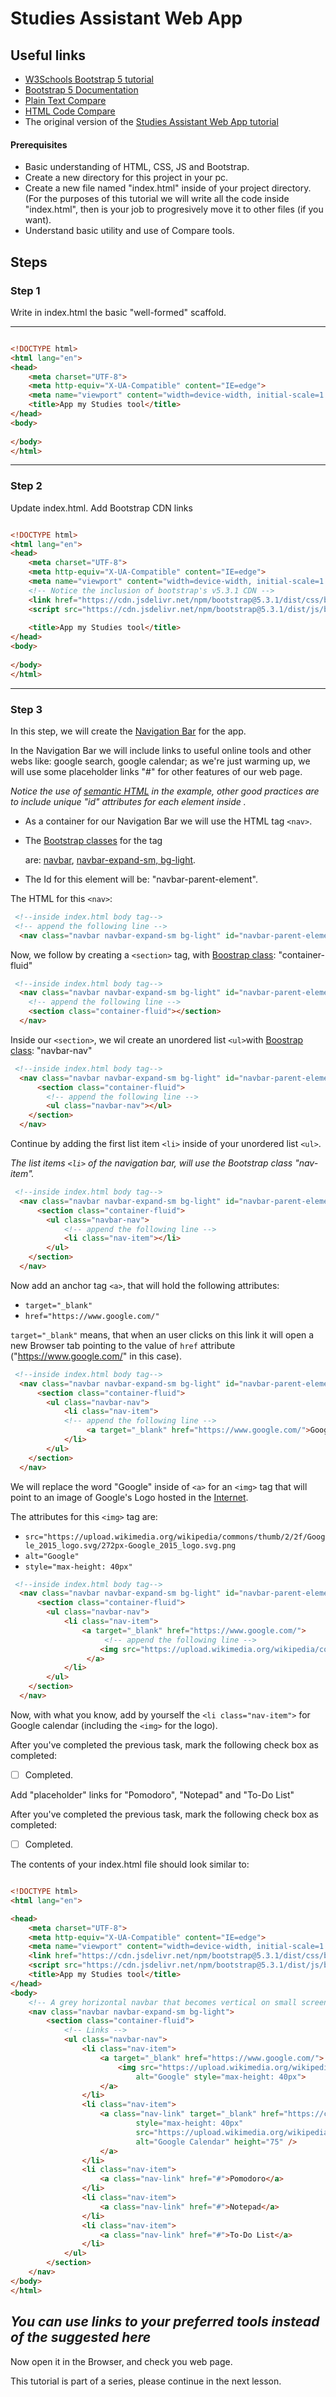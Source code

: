 # Studies Assistant Web App

## Useful links

- [W3Schools Bootstrap 5 tutorial](https://www.w3schools.com/bootstrap5/bootstrap_get_started.php)
- [Bootstrap 5 Documentation](https://getbootstrap.com/docs/5.0/getting-started/introduction/)
- [Plain Text Compare](https://text-compare.com)
- [HTML Code Compare](https://onlinetextcompare.com/html)
- The original version of the [Studies Assistant Web App tutorial](https://cristianromero1234.github.io/App_asistente_estudio/)

#### Prerequisites
- Basic understanding of HTML, CSS, JS and Bootstrap.
- Create a new directory for this project in your pc.
- Create a new file named "index.html" inside of your project directory. 
(For the purposes of this tutorial we will write all the code inside "index.html", then is your job to progresively move it to other files (if you want).
- Understand basic utility and use of Compare tools.

## Steps

### Step 1

Write in index.html the basic "well-formed" scaffold.

---

    
```html

<!DOCTYPE html>
<html lang="en">
<head>
    <meta charset="UTF-8">
    <meta http-equiv="X-UA-Compatible" content="IE=edge">
    <meta name="viewport" content="width=device-width, initial-scale=1.0">
    <title>App my Studies tool</title>
</head>
<body>
    
</body>
</html>


```

---

### Step 2

Update index.html. Add Bootstrap CDN links

```html

<!DOCTYPE html>
<html lang="en">
<head>
    <meta charset="UTF-8">
    <meta http-equiv="X-UA-Compatible" content="IE=edge">
    <meta name="viewport" content="width=device-width, initial-scale=1.0">
    <!-- Notice the inclusion of bootstrap's v5.3.1 CDN -->
    <link href="https://cdn.jsdelivr.net/npm/bootstrap@5.3.1/dist/css/bootstrap.min.css" rel="stylesheet">
    <script src="https://cdn.jsdelivr.net/npm/bootstrap@5.3.1/dist/js/bootstrap.bundle.min.js"></script>
    
    <title>App my Studies tool</title>
</head>
<body>
    
</body>
</html>

```
---

### Step 3

In this step, we will create the [Navigation Bar](https://en.wikipedia.org/wiki/Navigation_bar) for the app.

In the Navigation Bar we will include links to useful online tools and other webs like: google search, google calendar; as we're just warming up, we will use some placeholder links "#" for other features of our web page.

*Notice the use of [semantic HTML](https://www.semrush.com/blog/semantic-html5-guide/) in the example, other good practices are to include unique "id" attributes for each element inside <body>.*

- As a container for our Navigation Bar we will use the HTML tag `<nav>`. 

- The [Bootstrap classes](https://www.w3schools.com/bootstrap/bootstrap_ref_all_classes.asp) for the tag [<nav>](https://www.w3schools.com/tags/tag_nav.asp) are: [navbar](https://www.w3schools.com/bootstrap/bootstrap_navbar.asp), [navbar-expand-sm, bg-light](https://getbootstrap.com/docs/5.0/components/navbar/#how-it-works).

- The Id for this element will be: "navbar-parent-element".

The HTML for this `<nav>`:


```html
 <!--inside index.html body tag-->
 <!-- append the following line -->
  <nav class="navbar navbar-expand-sm bg-light" id="navbar-parent-element"></nav>

```
Now, we follow by creating a `<section>` tag, with [Boostrap class](https://www.w3schools.com/bootstrap/bootstrap_ref_all_classes.asp): "container-fluid"

```html
 <!--inside index.html body tag-->
  <nav class="navbar navbar-expand-sm bg-light" id="navbar-parent-element">
    <!-- append the following line -->
    <section class="container-fluid"></section>
  </nav>

```
Inside our `<section>`, we wil create an unordered list `<ul>`with [Boostrap class](https://www.w3schools.com/bootstrap/bootstrap_ref_all_classes.asp): "navbar-nav"

```html
 <!--inside index.html body tag-->
  <nav class="navbar navbar-expand-sm bg-light" id="navbar-parent-element">
      <section class="container-fluid">
        <!-- append the following line -->
        <ul class="navbar-nav"></ul>        
    </section>
  </nav>

```
Continue by adding the first list item `<li>` inside of your unordered list `<ul>`. 

*The list items `<li>` of the navigation bar, will use the Bootstrap class "nav-item".*


```html
 <!--inside index.html body tag-->
  <nav class="navbar navbar-expand-sm bg-light" id="navbar-parent-element">
      <section class="container-fluid">
        <ul class="navbar-nav">
            <!-- append the following line -->
            <li class="nav-item"></li>
        </ul>        
    </section>
  </nav>

```
Now add an anchor tag `<a>`, that will hold the following attributes:

- `target="_blank"`
- `href="https://www.google.com/"`

`target="_blank"` means, that when an user clicks on this link it will open a new Browser tab pointing to the value of `href` attribute ("https://www.google.com/" in this case).

```html
 <!--inside index.html body tag-->
  <nav class="navbar navbar-expand-sm bg-light" id="navbar-parent-element">
      <section class="container-fluid">
        <ul class="navbar-nav">
            <li class="nav-item">
            <!-- append the following line -->
                 <a target="_blank" href="https://www.google.com/">Google</a>
            </li>
        </ul>        
    </section>
  </nav>

```
We will replace the word "Google" inside of `<a>` for an `<img>` tag that will point to an image of Google's Logo hosted in the [Internet](https://upload.wikimedia.org/wikipedia/commons/thumb/2/2f/Google_2015_logo.svg/272px-Google_2015_logo.svg.png). 

The attributes for this `<img>` tag are:

- `src="https://upload.wikimedia.org/wikipedia/commons/thumb/2/2f/Google_2015_logo.svg/272px-Google_2015_logo.svg.png` 
- `alt="Google"`
- `style="max-height: 40px"`

```html
 <!--inside index.html body tag-->
  <nav class="navbar navbar-expand-sm bg-light" id="navbar-parent-element">
      <section class="container-fluid">
        <ul class="navbar-nav">
            <li class="nav-item">
                <a target="_blank" href="https://www.google.com/">
                     <!-- append the following line -->
                    <img src="https://upload.wikimedia.org/wikipedia/commons/thumb/2/2f/Google_2015_logo.svg/272px-Google_2015_logo.svg.png" alt="Google" style="max-height: 40px">
                 </a>
            </li>
        </ul>        
    </section>
  </nav>

```
Now, with what you know, add by yourself the `<li class="nav-item">` for Google calendar (including the `<img>` for the logo). 


After you've completed the previous task, mark the following check box as completed:

- [ ] Completed.

Add "placeholder" links for "Pomodoro", "Notepad" and "To-Do List"

After you've completed the previous task, mark the following check box as completed:

- [ ] Completed.

The contents of your index.html file should look similar to:

```html

<!DOCTYPE html>
<html lang="en">

<head>
    <meta charset="UTF-8">
    <meta http-equiv="X-UA-Compatible" content="IE=edge">
    <meta name="viewport" content="width=device-width, initial-scale=1.0">
    <link href="https://cdn.jsdelivr.net/npm/bootstrap@5.3.1/dist/css/bootstrap.min.css" rel="stylesheet">
    <script src="https://cdn.jsdelivr.net/npm/bootstrap@5.3.1/dist/js/bootstrap.bundle.min.js"></script>
    <title>App my Studies tool</title>
</head>
<body>
    <!-- A grey horizontal navbar that becomes vertical on small screens -->
    <nav class="navbar navbar-expand-sm bg-light">
        <section class="container-fluid">
            <!-- Links -->
            <ul class="navbar-nav">
                <li class="nav-item">
                    <a target="_blank" href="https://www.google.com/">
                        <img src="https://upload.wikimedia.org/wikipedia/commons/thumb/2/2f/Google_2015_logo.svg/272px-Google_2015_logo.svg.png"
                            alt="Google" style="max-height: 40px">
                    </a>
                </li>
                <li class="nav-item">
                    <a class="nav-link" target="_blank" href="https://calendar.google.com/calendar"><img
                            style="max-height: 40px"
                            src="https://upload.wikimedia.org/wikipedia/commons/thumb/a/a5/Google_Calendar_icon_%282020%29.svg/2048px-Google_Calendar_icon_%282020%29.svg.png"
                            alt="Google Calendar" height="75" />
                    </a>
                </li>
                <li class="nav-item">
                    <a class="nav-link" href="#">Pomodoro</a>
                </li>
                <li class="nav-item">
                    <a class="nav-link" href="#">Notepad</a>
                </li>
                <li class="nav-item">
                    <a class="nav-link" href="#">To-Do List</a>
                </li>
            </ul>
        </section>
    </nav>
</body>
</html>

```
*You can use links to your preferred tools instead of the suggested here*
--- 

Now open it in the Browser, and check you web page.

This tutorial is part of a series, please continue in the next lesson.

